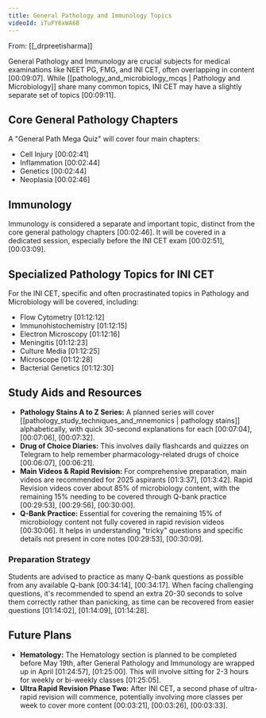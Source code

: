 ```yaml
---
title: General Pathology and Immunology Topics
videoId: iTuFY6xWA68
---
```


From: [[_drpreetisharma]] <br/> 

General Pathology and Immunology are crucial subjects for medical examinations like NEET PG, FMG, and INI CET, often overlapping in content <a class="yt-timestamp" data-t="00:09:07">[00:09:07]</a>. While [[pathology_and_microbiology_mcqs | Pathology and Microbiology]] share many common topics, INI CET may have a slightly separate set of topics <a class="yt-timestamp" data-t="00:09:11">[00:09:11]</a>.

## Core General Pathology Chapters
A "General Path Mega Quiz" will cover four main chapters:
*   Cell Injury <a class="yt-timestamp" data-t="00:02:41">[00:02:41]</a>
*   Inflammation <a class="yt-timestamp" data-t="00:02:44">[00:02:44]</a>
*   Genetics <a class="yt-timestamp" data-t="00:02:44">[00:02:44]</a>
*   Neoplasia <a class="yt-timestamp" data-t="00:02:46">[00:02:46]</a>

## Immunology
Immunology is considered a separate and important topic, distinct from the core general pathology chapters <a class="yt-timestamp" data-t="00:02:46">[00:02:46]</a>. It will be covered in a dedicated session, especially before the INI CET exam <a class="yt-timestamp" data-t="00:02:51">[00:02:51]</a>, <a class="yt-timestamp" data-t="00:03:09">[00:03:09]</a>.

## Specialized Pathology Topics for INI CET
For the INI CET, specific and often procrastinated topics in Pathology and Microbiology will be covered, including:
*   Flow Cytometry <a class="yt-timestamp" data-t="01:12:12">[01:12:12]</a>
*   Immunohistochemistry <a class="yt-timestamp" data-t="01:12:15">[01:12:15]</a>
*   Electron Microscopy <a class="yt-timestamp" data-t="01:12:16">[01:12:16]</a>
*   Meningitis <a class="yt-timestamp" data-t="01:12:23">[01:12:23]</a>
*   Culture Media <a class="yt-timestamp" data-t="01:12:25">[01:12:25]</a>
*   Microscope <a class="yt-timestamp" data-t="01:12:28">[01:12:28]</a>
*   Bacterial Genetics <a class="yt-timestamp" data-t="01:12:30">[01:12:30]</a>

## Study Aids and Resources
*   **Pathology Stains A to Z Series:** A planned series will cover [[pathology_study_techniques_and_mnemonics | pathology stains]] alphabetically, with quick 30-second explanations for each <a class="yt-timestamp" data-t="00:07:04">[00:07:04]</a>, <a class="yt-timestamp" data-t="00:07:06">[00:07:06]</a>, <a class="yt-timestamp" data-t="00:07:32">[00:07:32]</a>.
*   **Drug of Choice Diaries:** This involves daily flashcards and quizzes on Telegram to help remember pharmacology-related drugs of choice <a class="yt-timestamp" data-t="00:06:07">[00:06:07]</a>, <a class="yt-timestamp" data-t="00:06:21">[00:06:21]</a>.
*   **Main Videos & Rapid Revision:** For comprehensive preparation, main videos are recommended for 2025 aspirants <a class="yt-timestamp" data-t="01:3:37">[01:3:37]</a>, <a class="yt-timestamp" data-t="01:3:42">[01:3:42]</a>. Rapid Revision videos cover about 85% of microbiology content, with the remaining 15% needing to be covered through Q-bank practice <a class="yt-timestamp" data-t="00:29:53">[00:29:53]</a>, <a class="yt-timestamp" data-t="00:29:56">[00:29:56]</a>, <a class="yt-timestamp" data-t="00:30:00">[00:30:00]</a>.
*   **Q-Bank Practice:** Essential for covering the remaining 15% of microbiology content not fully covered in rapid revision videos <a class="yt-timestamp" data-t="00:30:06">[00:30:06]</a>. It helps in understanding "tricky" questions and specific details not present in core notes <a class="yt-timestamp" data-t="00:29:53">[00:29:53]</a>, <a class="yt-timestamp" data-t="00:30:09">[00:30:09]</a>.

### Preparation Strategy
Students are advised to practice as many Q-bank questions as possible from any available Q-bank <a class="yt-timestamp" data-t="00:34:14">[00:34:14]</a>, <a class="yt-timestamp" data-t="00:34:17">[00:34:17]</a>. When facing challenging questions, it's recommended to spend an extra 20-30 seconds to solve them correctly rather than panicking, as time can be recovered from easier questions <a class="yt-timestamp" data-t="01:14:02">[01:14:02]</a>, <a class="yt-timestamp" data-t="01:14:09">[01:14:09]</a>, <a class="yt-timestamp" data-t="01:14:28">[01:14:28]</a>.

## Future Plans
*   **Hematology:** The Hematology section is planned to be completed before May 19th, after General Pathology and Immunology are wrapped up in April <a class="yt-timestamp" data-t="01:24:57">[01:24:57]</a>, <a class="yt-timestamp" data-t="01:25:00">[01:25:00]</a>. This will involve sitting for 2-3 hours for weekly or bi-weekly classes <a class="yt-timestamp" data-t="01:25:05">[01:25:05]</a>.
*   **Ultra Rapid Revision Phase Two:** After INI CET, a second phase of ultra-rapid revision will commence, potentially involving more classes per week to cover more content <a class="yt-timestamp" data-t="00:03:21">[00:03:21]</a>, <a class="yt-timestamp" data-t="00:03:26">[00:03:26]</a>, <a class="yt-timestamp" data-t="00:03:33">[00:03:33]</a>.